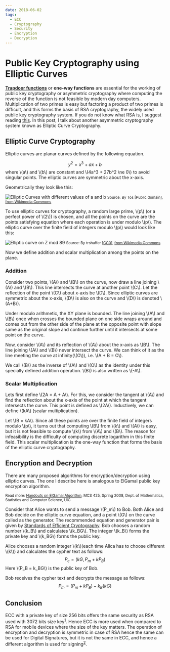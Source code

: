```yaml
---
date: 2018-06-02
tags:
  - ECC
  - Cryptography
  - Security
  - Encryption
  - Decryption
---
```


# Public Key Cryptography using Elliptic Curves

[**Trapdoor functions**](https://en.wikipedia.org/wiki/Trapdoor_function) or **one-way functions** are essential for the working of public key cryptography or asymmetric cryptography where computing the reverse of the function is not feasible by modern day computers. Multiplication of two primes is easy but factoring a product of two primes is difficult, and this forms the basis of RSA cryptography, the widely used public key cryptography system. If you do not know what RSA is, I suggest reading [this](https://brilliant.org/wiki/rsa-encryption/). In this post, I talk about another asymmetric cryptography system known as Elliptic Curve Cryptography.<!--more-->

## Elliptic Curve Cryptography

Elliptic curves are planar curves defined by the following equation.

$$y^2 = x^3 + ax + b$$ where \\(a\\) and \\(b\\) are constant and \\(4a^3 + 27b^2 \ne 0\\) to avoid singular points.
The elliptic curves are symmetric about the x-axis.

Geometrically they look like this:

![Elliptic Curves with different values of a and b](https://upload.wikimedia.org/wikipedia/commons/d/db/EllipticCurveCatalog.svg)
<small>Source: By Tos [Public domain], <a href="https://commons.wikimedia.org/wiki/File:EllipticCurveCatalog.svg">from Wikimedia Commons</a></small>

To use elliptic curves for cryptography, a random large prime, \\(p\\) (or a perfect power of \\(2\\)) is chosen, and all the points on the curve are the points satisfying equation where each operation is under modulo \\(p\\). The elliptic curve over the finite field of integers modulo \\(p\\) would look like this:

![Elliptic curve on Z mod 89](https://upload.wikimedia.org/wikipedia/commons/f/f4/Elliptic_curve_on_Z89.svg)
<small>Source: By trshaffer [<a href="http://creativecommons.org/publicdomain/zero/1.0/deed.en">CC0</a>], <a href="https://commons.wikimedia.org/wiki/File:Elliptic_curve_on_Z89.svg">from Wikimedia Commons</a></small>

Now we define addition and scalar multiplication among the points on the plane.

### Addition

Consider two points, \\(A\\) and \\(B\\) on the curve, now draw a line joining \\(A\\) and \\(B\\). This line intersects the curve at another point \\(C\\). Let the reflection of the point \\(C\\) about x-axis be \\(D\\). Since elliptic curves are symmetric about the x-axis, \\(D\\) is also on the curve and \\(D\\) is denoted \\(A+B\\).

Under modulo arithmetic, the XY plane is bounded. The line joining \\(A\\) and \\(B\\) once when crosses the bounded plane on one side wraps around and comes out from the other side of the plane at the opposite point with slope same as the original slope and continue further until it intersects at some point on the curve.

Now, consider \\(A\\) and its reflection of \\(A\\) about the x-axis as \\(B\\). The line joining \\(A\\) and \\(B\\) never intersect the curve. We can think of it as the line meeting the curve at infinity(\\(O\\)), i.e. \\(A + B = O\\).

We call \\(B\\) as the inverse of \\(A\\) and \\(O\\) as the identity under this specially defined addition operation. \\(B\\) is also written as \\(-A\\).

### Scalar Multiplication

Lets first define \\(2A = A + A\\). For this, we consider the tangent at \\(A\\) and find the reflection about the x-axis of the point at which the tangent intersects the curve. This point is defined as \\(2A\\). Inductively, we can define \\(kA\\) (scalar multiplication).

Let \\(B = kA\\). Since all these points are over the finite field of integers modulo \\(p\\), it turns out that computing \\(B\\) from \\(k\\) and \\(A\\) is easy, but it is not feasible to compute \\(k\\) from \\(A\\) and \\(B\\). The reason for infeasibility is the difficulty of computing discrete logarithm in this finite field. This scalar multiplication is the one-way function that forms the basis of the elliptic curve cryptography.

## Encryption and Decryption

There are many proposed algorithms for encryption/decryption using elliptic curves. The one I describe here is analogous to ElGamal public key encryption algorithm.

<small>Read more: [Handouts on ElGamal Algorithm](http://homepages.math.uic.edu/~leon/mcs425-s08/handouts/el-gamal.pdf), MCS 425, Spring 2008, Dept. of Mathematics, Statistics and Computer Science, UIC</small>

Consider that Alice wants to send a message \\(P_m\\) to Bob. Both Alice and Bob decide on the elliptic curve equation, and a point \\(G\\) on the curve called as the generator. The recommended equation and generator pair is given by [Standards of Efficient Cryptography](http://www.secg.org/sec2-v2.pdf). Bob chooses a random number \\(k_B\\) and calculates \\(k_BG\\). The integer \\(k_B\\) forms the private key and \\(k_BG\\) forms the public key.

Alice chooses a random integer \\(k\\)(each time Alica has to choose different \\(k\\)) and calculates the cypher text as follows:
$$P_c = (kG, P_m + kP_B)$$
Here \\(P_B = k_BG\\) is the public key of Bob.

Bob receives the cypher text and decrypts the message as follows:
$$P_m = (P_m + kP_B) - k_B(kG)$$

## Conclusion

ECC with a private key of size 256 bits offers the same security as RSA used with 3072 bits size key<sup><a href="https://www.globalsign.com/en/blog/elliptic-curve-cryptography/" title="Elliptic Curve Cryptography, GlobalSign Blog" target="_blank" rel="nofollow noopener noreferrer">1</a></sup>. Hence ECC is more used when compared to RSA for mobile devices where the size of the key matters. The operation of encryption and decryption is symmetric in case of RSA hence the same can be used for Digital Signatures, but it is not the same in ECC, and hence a different algorithm is used for signing<sup><a href="https://en.wikipedia.org/wiki/Elliptic_Curve_Digital_Signature_Algorithm" title="Elliptic Curve Digital Signature Algorithm, Wikipedia" target="_blank" rel="nofollow noopener noreferrer">2</a></sup>.
